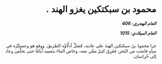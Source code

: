 <h1 dir="rtl">محمود بن سبكتكين يغزو الهند .</h1>

<h5 dir="rtl">العام الهجري:  406

العام الميلادي: 1015

</h5>

<p dir="rtl">غزا محمودُ بنُ سبكتكين الهندَ على عادتِه، فَضَلَّ أدلَّاؤُه الطريقَ، ووقع هو وعسكَرُه في مياهٍ فاضَت من البَحرِ، فغَرِقَ كثيرٌ ممَّن معه، وخاض الماءَ بنَفسِه أيامًا حتى تخلَّصَ وعاد إلى خُراسان.</p></br>
